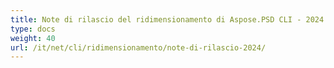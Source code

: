 ```yaml
---
title: Note di rilascio del ridimensionamento di Aspose.PSD CLI - 2024
type: docs
weight: 40
url: /it/net/cli/ridimensionamento/note-di-rilascio-2024/
---
```

